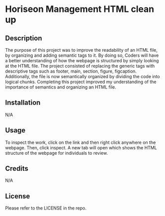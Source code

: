 # Horiseon Management HTML clean up


## Description

The purpose of this project was to improve the readability of an HTML file, by organizing and adding semantic tags to it. By doing so, Coders will have a better understanding of how the webpage is structured by simply looking at the HTML file.
The project consisted of replacing the generic tags with descriptive tags such as footer, main, section, figure, figcaption. Additionally, the file is now semantically organized by dividing the code into logical chunks.
Completing this project improved my understanding of the importance of semantics and organizing an HTML file.

## Installation 

N/A

## Usage

To inspect the work, click on the link and then right click anywhere on the webpage. Then, click inspect. A new tab will open which shows the HTML structure of the webpage for individuals to review. 

## Credits

N/A

## License

Please refer to the LICENSE in the repo.

